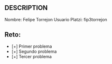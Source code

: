 ## DESCRIPTION

Nombre: Felipe Torrejon
Usuario Platzi: fip3torrejon

## Reto:

- [+] Primer problema
- [+] Segundo problema
- [+] Tercer problema
